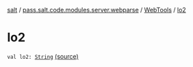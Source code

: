 [salt](../../index.md) / [pass.salt.code.modules.server.webparse](../index.md) / [WebTools](index.md) / [lo2](./lo2.md)

# lo2

`val lo2: `[`String`](https://kotlinlang.org/api/latest/jvm/stdlib/kotlin/-string/index.html) [(source)](https://github.com/kurbaniec-tgm/salt/tree/master/code/modules/server/webparse/WebTools.kt#L104)